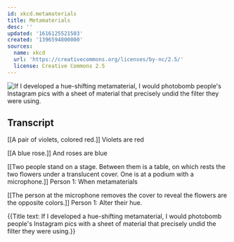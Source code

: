 ```yaml
---
id: xkcd.metamaterials
title: Metamaterials
desc: ''
updated: '1616125521503'
created: '1396594800000'
sources:
  name: xkcd
  url: 'https://creativecommons.org/licenses/by-nc/2.5/'
  license: Creative Commons 2.5
---
```

![If I developed a hue-shifting metamaterial, I would photobomb people's Instagram pics with a sheet of material that precisely undid the filter they were using.](https://imgs.xkcd.com/comics/metamaterials.png)

## Transcript
[[A pair of violets, colored red.]]
Violets are red

[[A blue rose.]]
And roses are blue

[[Two people stand on a stage. Between them is a table, on which rests the two flowers under a translucent cover. One is at a podium with a microphone.]]
Person 1: When metamaterials

[[The person at the microphone removes the cover to reveal the flowers are the opposite colors.]]
Person 1: Alter their hue.

{{Title text: If I developed a hue-shifting metamaterial, I would photobomb people's Instagram pics with a sheet of material that precisely undid the filter they were using.}}
